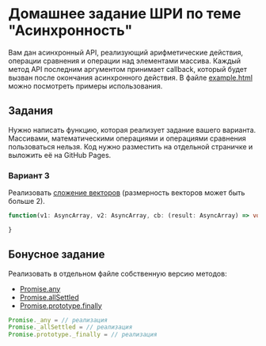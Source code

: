 # Домашнее задание ШРИ по теме "Асинхронность"

Вам дан асинхронный API, реализующий арифметические действия, операции сравнения и операции над элементами массива. Каждый метод API последним аргументом принимает callback, который будет вызван после окончания асинхронного действия. В файле [example.html](example.html) можно посмотреть примеры использования.


## Задания

Нужно написать функцию, которая реализует задание вашего варианта. Массивами, математическими операциями и операциями сравнения пользоваться нельзя. Код нужно разместить на отдельной страничке и выложить её на GitHub Pages.


### Вариант 3

Реализовать [сложение векторов](http://www.math24.ru/сложение-и-вычитание-векторов.html) (размерность векторов может быть больше 2).

```ts
function(v1: AsyncArray, v2: AsyncArray, cb: (result: AsyncArray) => void) {

}
```


## Бонусное задание

Реализовать в отдельном файле собственную версию методов:

- [Promise.any](https://developer.mozilla.org/ru/docs/Web/JavaScript/Reference/Global_Objects/Promise/any)
- [Promise.allSettled](https://developer.mozilla.org/ru/docs/Web/JavaScript/Reference/Global_Objects/Promise/allSettled)
- [Promise.prototype.finally](https://developer.mozilla.org/ru/docs/Web/JavaScript/Reference/Global_Objects/Promise/finally)

```js
Promise._any = // реализация
Promise._allSettled = // реализация
Promise.prototype._finally = // реализация
```

